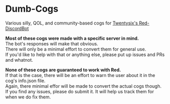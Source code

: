 # Dumb-Cogs
Various silly, QOL, and community-based cogs for [Twentysix's Red-DiscordBot](https://github.com/Twentysix26/Red-DiscordBot)

**Most of these cogs were made with a specific server in mind.**  
The bot's responses will make that obvious.  
There will only be a minimal effort to convert them for general use.  
If you'd like to help with that or anything else, please put up issues and PRs and whatnot.

**None of these cogs are guaranteed to work with Red.**  
If that is the case, there will be an effort to warn the user about it in the cog's info.json file.  
Again, there minimal effor will be made to convert the actual cogs though.  
If you find any issues, please do submit it. It will help us track them for when we do fix them.
